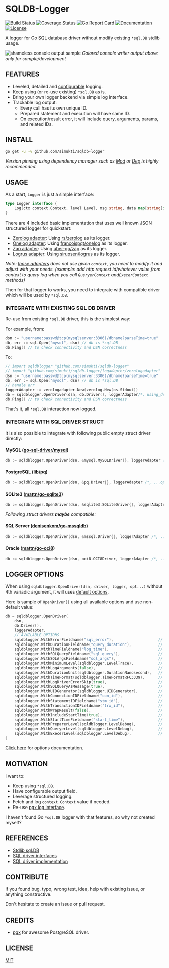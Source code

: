 # SQLDB-Logger

[![Build Status](https://travis-ci.com/simukti/sqldb-logger.svg)](https://travis-ci.com/simukti/sqldb-logger) [![Coverage Status](https://coveralls.io/repos/github/simukti/sqldb-logger/badge.svg)](https://coveralls.io/github/simukti/sqldb-logger) [![Go Report Card](https://goreportcard.com/badge/github.com/simukti/sqldb-logger)](https://goreportcard.com/report/github.com/simukti/sqldb-logger) [![Documentation](https://img.shields.io/badge/go.dev-reference-007d9c?logo=go&logoColor=white&style=flat-square)](https://pkg.go.dev/github.com/simukti/sqldb-logger) [![License](http://img.shields.io/badge/license-MIT-blue.svg?style=flat)](https://raw.githubusercontent.com/simukti/sqldb-logger/master/LICENSE.txt)

A logger for Go SQL database driver without modify existing `*sql.DB` stdlib usage.

![shameless console output sample](./logadapter/zerologadapter/console.jpg?raw=true "go sql database logger output") 
_Colored console writer output above only for sample/development_

## FEATURES

- Leveled, detailed and [configurable](./options.go) logging.
- Keep using (or re-use existing) `*sql.DB` as is.
- Bring your own logger backend via simple log interface.
- Trackable log output:
    - Every call has its own unique ID.
    - Prepared statement and execution will have same ID.
    - On execution/result error, it will include query, arguments, params, and related IDs. 

## INSTALL

```bash
go get -u -v github.com/simukti/sqldb-logger
```

_Version pinning using dependency manager such as [Mod](https://github.com/golang/go/wiki/Modules) or [Dep](https://github.com/golang/dep) is highly recommended._

## USAGE

As a start, `Logger` is just a simple interface:

```go
type Logger interface {
	Log(ctx context.Context, level Level, msg string, data map[string]interface{})
}
``` 

There are 4 included basic implementation that uses well known JSON structured logger for quickstart:

- [Zerolog adapter](logadapter/zerologadapter): Using [rs/zerolog](https://github.com/rs/zerolog) as its logger.
- [Onelog adapter](logadapter/onelogadapter): Using [francoispqt/onelog](https://github.com/francoispqt/onelog) as its logger.
- [Zap adapter](logadapter/zapadapter): Using [uber-go/zap](https://github.com/uber-go/zap) as its logger.
- [Logrus adapter](logadapter/logrusadapter): Using [sirupsen/logrus](https://github.com/sirupsen/logrus) as its logger.

_Note: [those adapters](./logadapter) does not use given `context`, you need to modify it and adjust with your needs._ 
_(example: add http request id/whatever value from context to query log when you call `QueryerContext` and`ExecerContext` methods)_

Then for that logger to works, you need to integrate with compatible driver which will be used by `*sql.DB`.

### INTEGRATE WITH EXISTING SQL DB DRIVER
 
Re-use from existing `*sql.DB` driver, this is the simplest way:

For example, from:

```go
dsn := "username:passwd@tcp(mysqlserver:3306)/dbname?parseTime=true"
db, err := sql.Open("mysql", dsn) // db is *sql.DB
db.Ping() // to check connectivity and DSN correctness
```

To:

```go
// import sqldblogger "github.com/simukti/sqldb-logger"
// import "github.com/simukti/sqldb-logger/logadapter/zerologadapter"
dsn := "username:passwd@tcp(mysqlserver:3306)/dbname?parseTime=true"
db, err := sql.Open("mysql", dsn) // db is *sql.DB
// handle err
loggerAdapter := zerologadapter.New(zerolog.New(os.Stdout))
db = sqldblogger.OpenDriver(dsn, db.Driver(), loggerAdapter/*, using_default_options*/) // db is STILL *sql.DB
db.Ping() // to check connectivity and DSN correctness
```

That's it, all `*sql.DB` interaction now logged.

### INTEGRATE WITH SQL DRIVER STRUCT

It is also possible to integrate with following public empty struct driver directly: 

#### MySQL ([go-sql-driver/mysql](https://github.com/go-sql-driver/mysql))

```go
db := sqldblogger.OpenDriver(dsn, &mysql.MySQLDriver{}, loggerAdapter /*, ...options */)
```

#### PostgreSQL ([lib/pq](https://github.com/lib/pq))

```go
db := sqldblogger.OpenDriver(dsn, &pq.Driver{}, loggerAdapter /*, ...options */) 
```

#### SQLite3 ([mattn/go-sqlite3](https://github.com/mattn/go-sqlite3))

```go
db := sqldblogger.OpenDriver(dsn, &sqlite3.SQLiteDriver{}, loggerAdapter /*, ...options */)
```

_Following struct drivers **maybe** compatible:_ 

#### SQL Server ([denisenkom/go-mssqldb](https://github.com/denisenkom/go-mssqldb))

```go
db := sqldblogger.OpenDriver(dsn, &mssql.Driver{}, loggerAdapter /*, ...options */)
```

#### Oracle ([mattn/go-oci8](https://github.com/mattn/go-oci8))

```go
db := sqldblogger.OpenDriver(dsn, oci8.OCI8Driver, loggerAdapter /*, ...options */)
```

## LOGGER OPTIONS

When using `sqldblogger.OpenDriver(dsn, driver, logger, opt...)` without 4th variadic argument, it will uses [default options](./options.go#L37-L59).

Here is sample of `OpenDriver()` using all available options and use non-default value:

```go
db = sqldblogger.OpenDriver(
    dsn, 
    db.Driver(), 
    loggerAdapter,
    // AVAILABLE OPTIONS
    sqldblogger.WithErrorFieldname("sql_error"),                    // default: error
    sqldblogger.WithDurationFieldname("query_duration"),            // default: duration
    sqldblogger.WithTimeFieldname("log_time"),                      // default: time
    sqldblogger.WithSQLQueryFieldname("sql_query"),                 // default: query
    sqldblogger.WithSQLArgsFieldname("sql_args"),                   // default: args
    sqldblogger.WithMinimumLevel(sqldblogger.LevelTrace),           // default: LevelDebug
    sqldblogger.WithLogArguments(false),                            // default: true
    sqldblogger.WithDurationUnit(sqldblogger.DurationNanosecond),   // default: DurationMillisecond
    sqldblogger.WithTimeFormat(sqldblogger.TimeFormatRFC3339),      // default: TimeFormatUnix
    sqldblogger.WithLogDriverErrorSkip(true),                       // default: false
    sqldblogger.WithSQLQueryAsMessage(true),                        // default: false
    sqldblogger.WithUIDGenerator(sqldblogger.UIDGenerator),         // default: *defaultUID
    sqldblogger.WithConnectionIDFieldname("con_id"),                // default: conn_id
    sqldblogger.WithStatementIDFieldname("stm_id"),                 // default: stmt_id
    sqldblogger.WithTransactionIDFieldname("trx_id"),               // default: tx_id
    sqldblogger.WithWrapResult(false),                              // default: true
    sqldblogger.WithIncludeStartTime(true),                         // default: false
    sqldblogger.WithStartTimeFieldname("start_time"),               // default: start
    sqldblogger.WithPreparerLevel(sqldblogger.LevelDebug),          // default: LevelInfo
    sqldblogger.WithQueryerLevel(sqldblogger.LevelDebug),           // default: LevelInfo
    sqldblogger.WithExecerLevel(sqldblogger.LevelDebug),            // default: LevelInfo
)
```

[Click here](https://godoc.org/github.com/simukti/sqldb-logger#Option) for options documentation.

## MOTIVATION

I want to:

- Keep using `*sql.DB`.
- Have configurable output field.
- Leverage structured logging.
- Fetch and log `context.Context` value if needed. 
- Re-use [pgx log interface](https://github.com/jackc/pgx/blob/f3a3ee1a0e5c8fc8991928bcd06fdbcd1ee9d05c/logger.go#L46-L49).

I haven't found Go `*sql.DB` logger with that features, so why not created myself? 

## REFERENCES

- [Stdlib sql.DB](https://github.com/golang/go/blob/master/src/database/sql/sql.go)
- [SQL driver interfaces](https://github.com/golang/go/blob/master/src/database/sql/driver/driver.go)
- [SQL driver implementation](https://github.com/golang/go/wiki/SQLDrivers)

## CONTRIBUTE

If you found bug, typo, wrong test, idea, help with existing issue, or anything constructive.
 
Don't hesitate to create an issue or pull request.

## CREDITS

- [pgx](https://github.com/jackc/pgx) for awesome PostgreSQL driver.

## LICENSE

[MIT](./LICENSE.txt)